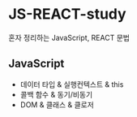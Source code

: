 # JS-REACT-study
혼자 정리하는 JavaScript, REACT 문법

## JavaScript
- 데이터 타입 & 실행컨텍스트 & this
- 콜백 함수 & 동기/비동기
- DOM & 클래스 & 클로저
